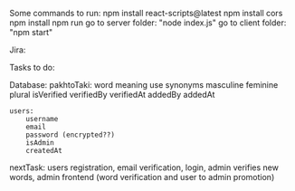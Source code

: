 Some commands to run:
npm install react-scripts@latest
npm install cors
npm install
npm run
go to server folder: "node index.js"
go to client folder: "npm start"

Jira: 


Tasks to do: 

Database: 
    pakhtoTaki:
        word
        meaning
        use
        synonyms
        masculine
        feminine
        plural
        isVerified
        verifiedBy
        verifiedAt
        addedBy
        addedAt

    users:
        username
        email
        password (encrypted??)
        isAdmin
        createdAt

nextTask: users registration, email verification, login, admin verifies new words, admin frontend (word verification and user to admin promotion)
